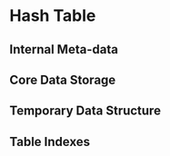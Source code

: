 # Hash Table

## Internal Meta-data

## Core Data Storage

## Temporary Data Structure

## Table Indexes
